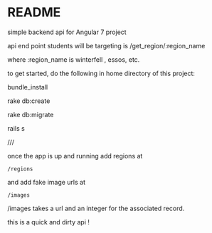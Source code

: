 # README

simple backend api for Angular 7 project


api end point students will be targeting is /get_region/:region_name

where :region_name is winterfell , essos, etc.



to get started, do the following in home directory of this project:


bundle_install

rake db:create

rake db:migrate

rails s


///

once the app is up and running add regions at

```
/regions
```

and add fake image urls at

```
/images
```

/images takes a url and an integer for the associated record.

this is a quick and dirty api ! 
